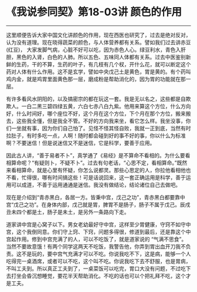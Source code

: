 # 《我说参同契》第18-03讲 颜色的作用

------

这里顺便告诉大家中国文化讲颜色的作用，现在西医也研究了，过去是绝对反对，认为没有道理。现在晓得蔬菜的颜色，与人体营养都有关系。譬如我们过去讲赤豆(红豆)， 大家发脚气病，心脏不好可以吃，因为赤色人心。绿豆利水，青色入肝胆，黑色的入肾，白色的人肺。所以五色、五味同人体都有关系。过去中医鉴别新鲜的生药，干的不算，生药的叶子，有几枝有几个杈，开什么花，就可以断定这个药对人体有什么作用。这不是玄学，譬如中央戊己土是黄色，胃是黄的。有个药叫鸡内金，就是鸡胃里面黄色那一层，磨成粉是帮助消化的，因为胃的功能就在那一层。

有许多看风水阴阳的，以及搞密宗的都在玩这一套。我是无以名之，这些都是自欺欺人。一白二黑三碧四绿五黄，六白七赤八白九紫。他用来算这个方位，什么方向好，什么时间好，哪个座位不好，这个月在这个方位，下个月在那个方位，搬来搬去，这些我全懂，但是我全不管。不好的方向我来坐，看它怎么样。我坐没事，你们一坐就有事，因为你们自己怕了。见怪不怪其怪自败，我就一正到底，当然有时拉肚子，有时多吃一点，人啊！随时都会碰到好的事不好的事，你以什么为标准啊？不要迷信！但是说迷信又不是迷信，它是科学，要善于应用。

因此古人讲，“善于易者不卜”，真学通了《易经》是不算命不看相的。为什么要看相算命呢？“有疑则卜，不疑不卜”。过去有句老话，“心思不定，看相算命。”既然来看相算命，就是心里有怀疑，你怎么说都灵。那些心思定的人，你拉他看相他也不看，忙得很，哪有时间搞这些！可是话说回来，这一套正确运用是科学，善于运用可以成道，不善于运用通通是迷信。我没有做结论，结论诸位自己去做吧。

现在是介绍到“青赤黑白，各居一方。皆秉中宫，戊己之功”，青赤黑白都要靠中宫“戊己之功”。在身体内部，戊己就是胃，脾胃不是肠子，肠子不属于戊己。辰戌丑未四个都是土，肠子是未土，是另外一条路向下走。

道家讲中宫是心窝子以下。男女老幼最好守中宫，这样至少胃健康，守窍不如守中宫，这个我倒同意。你们守上窍、下窍，问题多得很，修道到最后，还是靠这个中宫起作用。修到中宫充满了的人，可以不吃饭了，就是道家说的 “气满不思食”。当然不要故意饿！有两个同学这两天不吃饭，我警告他，你弄到胃出血开刀我不负责。这不是玩的，要中宫气充满才可以不吃。你说我吃不下，这是病，能够一个人吃得完一桌酒席，或者可以不吃，这个叫不吃。你说我吃下去不舒服，也是胃病，不叫工夫到。所以真正工夫到了，一桌菜饭可以吃完，胃口大没有问题，不过吃下去打坐会昏沉想睡觉，要花半天帮助消化。不吃的话也可以个把礼拜不吃，这个才是工夫。